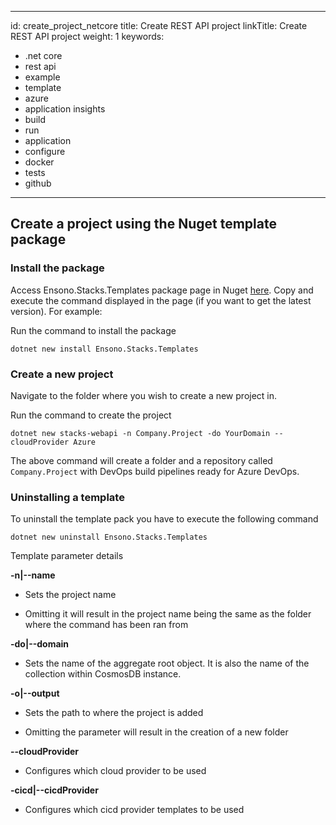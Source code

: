------------------------------------------------------------------------

id: create\_project\_netcore
title: Create REST API project
linkTitle: Create REST API project
weight: 1
keywords:
- .net core
- rest api
- example
- template
- azure
- application insights
- build
- run
- application
- configure
- docker
- tests
- github
---

## Create a project using the Nuget template package

### Install the package

Access Ensono.Stacks.Templates package page in Nuget [here](https://www.nuget.org/packages/Amido.Stacks.Templates/). Copy and execute the command displayed in the page (if you want to get the latest version). For example:

Run the command to install the package

    dotnet new install Ensono.Stacks.Templates

### Create a new project

Navigate to the folder where you wish to create a new project in.

Run the command to create the project

    dotnet new stacks-webapi -n Company.Project -do YourDomain --cloudProvider Azure

The above command will create a folder and a repository called `Company.Project` with DevOps build pipelines ready for Azure DevOps.

### Uninstalling a template

To uninstall the template pack you have to execute the following command

    dotnet new uninstall Ensono.Stacks.Templates

Template parameter details

**-n|--name**

-   Sets the project name

-   Omitting it will result in the project name being the same as the folder where the command has been ran from

**-do|--domain**

-   Sets the name of the aggregate root object. It is also the name of the collection within CosmosDB instance.

**-o|--output**

-   Sets the path to where the project is added

-   Omitting the parameter will result in the creation of a new folder

**--cloudProvider**

-   Configures which cloud provider to be used

**-cicd|--cicdProvider**

-   Configures which cicd provider templates to be used
